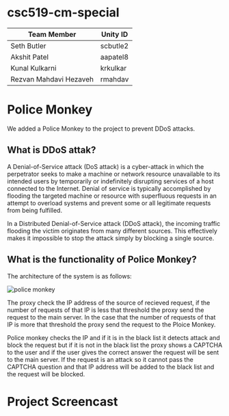 # csc519-cm-special

| Team Member   | Unity ID | 
| ------------- | ----------- |
| Seth Butler      | scbutle2 |  
| Akshit Patel     | aapatel8 |
| Kunal Kulkarni | krkulkar |   
| Rezvan Mahdavi Hezaveh  |  rmahdav |

# Police Monkey

We added a Police Monkey to the project to prevent DDoS attacks.

## What is DDoS attak?

A Denial-of-Service attack (DoS attack) is a cyber-attack in which the perpetrator seeks to make a machine or network resource unavailable to its intended users by temporarily or indefinitely disrupting services of a host connected to the Internet. Denial of service is typically accomplished by flooding the targeted machine or resource with superfluous requests in an attempt to overload systems and prevent some or all legitimate requests from being fulfilled.

In a Distributed Denial-of-Service attack (DDoS attack), the incoming traffic flooding the victim originates from many different sources. This effectively makes it impossible to stop the attack simply by blocking a single source.

## What is the functionality of Police Monkey?

The architecture of the system is as follows:

![police monkey](https://media.github.ncsu.edu/user/8135/files/434c57ea-4fea-11e8-8ebc-d9dfd3b79e05)

The proxy check the IP address of the source of recieved request, if the number of requests of that IP is less that threshold the proxy send the request to the main server. In the case that the number of requests of that IP is more that threshold the proxy send the request to the Ploice Monkey.

Police monkey checks the IP and if it is in the black list it detects attack and block the request but if it is not in the black list the proxy shows a CAPTCHA to the user and if the user gives the correct answer the request will be sent to the main server. If the request is an attack so it cannot pass the CAPTCHA question and that IP address will be added to the black list and the request will be blocked.

# Project Screencast
